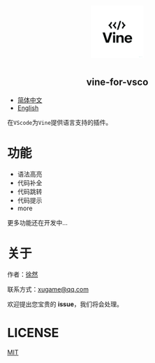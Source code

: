 <p align="center">
<img alt="logo" src="./resources/Vine.png" width="120" style="margin-bottom: 10px;">
</p>

<h2 align="center">vine-for-vsco</h2>

- [简体中文](./README_CN.md)
- [English](./README.md)

在`VScode`为`Vine`提供语言支持的插件。

# 功能

- 语法高亮
- 代码补全
- 代码跳转
- 代码提示
- more

更多功能还在开发中...

# 关于

作者：[徐然](https://github.com/xiaoxustudio)

联系方式：[xugame@qq.com](emailto://xugame@qq.com)

欢迎提出您宝贵的 **issue**，我们将会处理。

# LICENSE

[MIT](./LICENSE)
